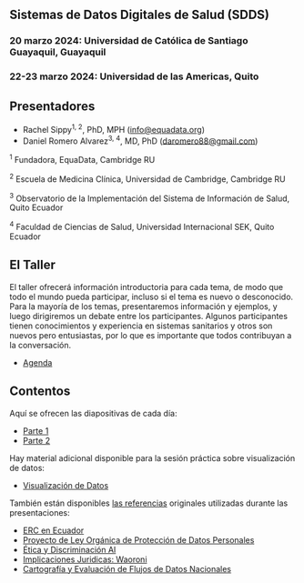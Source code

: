 ## Sistemas de Datos Digitales de Salud (SDDS)

### 20 marzo 2024: Universidad de Católica de Santiago Guayaquil, Guayaquil
### 22-23 marzo 2024: Universidad de las Americas, Quito

## Presentadores
- Rachel Sippy<sup>1, 2</sup>, PhD, MPH (info@equadata.org)
- Daniel Romero Alvarez<sup>3, 4</sup>, MD, PhD (daromero88@gmail.com)

<sup>1</sup> Fundadora, EquaData, Cambridge RU

<sup>2</sup> Escuela de Medicina Clínica, Universidad de Cambridge, Cambridge RU

<sup>3</sup> Observatorio de la Implementación del Sistema de Información de Salud, Quito Ecuador

<sup>4</sup> Faculdad de Ciencias de Salud, Universidad Internacional SEK, Quito Ecuador

## El Taller
El taller ofrecerá información introductoria para cada tema, de modo que todo el mundo pueda participar, incluso si el tema es nuevo o desconocido. Para la mayoría de los temas, presentaremos información y ejemplos, y luego dirigiremos un debate entre los participantes. Algunos participantes tienen conocimientos y experiencia en sistemas sanitarios y otros son nuevos pero entusiastas, por lo que es importante que todos contribuyan a la conversación.

* [Agenda](agenda.pdf)
  
## Contentos

Aquí se ofrecen las diapositivas de cada día:

* [Parte 1](Diapositivos/SDDS.pdf)
* [Parte 2](Diapositivos/SDDS2.pdf)

Hay material adicional disponible para la sesión práctica sobre visualización de datos:

* [Visualización de Datos](Vizualizacion/)

También están disponibles [las referencias](Referencias/) originales utilizadas durante las presentaciones:

* [ERC en Ecuador](Referencias/CKD_Ecuador.pdf)
* [Proyecto de Ley Orgánica de Protección de Datos Personales](Referencias/Proyecto-de-Ley-Orgánica-de-Protección-de-Datos-Personales.pdf)
* [Ética y Discriminación AI](Referencias/Etica_discriminacion_AI.pdf)
* [Implicaciones Juridicas: Waoroni](Referencias/Implicaciones_Juridicas_Waoroni.pdf)
* [Cartografía y Evaluación de Flujos de Datos Nacionales](Referencias/Mapping_Evaluating_Natl_Data_Flows.pdf)
